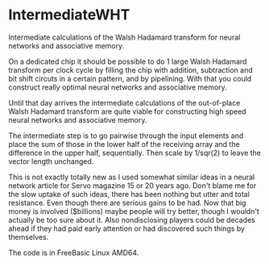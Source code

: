 # IntermediateWHT
Intermediate calculations of the Walsh Hadamard transform for neural networks and associative memory.

On a dedicated chip it should be possible to do 1 large Walsh Hadamard transform per clock cycle by filling the chip with addition, subtraction and bit shift circuts in a certain pattern, and by pipelining. With that you could construct really optimal neural networks and associative memory.  

Until that day arrives the intermediate calculations of the out-of-place Walsh Hadamard transform are quite viable for constructing high speed neural networks and associative memory.

The intermediate step is to go pairwise through the input elements and place the sum of those in the lower half of the receiving array and the difference in the upper half, sequentially.  Then scale by 1/sqr(2) to leave the vector length unchanged. 

This is not exactly totally new as I used somewhat similar ideas in a neural network article for Servo magazine 15 or 20 years ago.
Don't blame me for the slow uptake of such ideas, there has been nothing but utter and total resistance. Even though there are serious gains to be had.
Now that big money is involved ($billions) maybe people will try better, though I wouldn't actually be too sure about it. Also nondisclosing players could be decades ahead if they had paid early attention or had discovered such things by themselves.


The code is in FreeBasic Linux AMD64.
